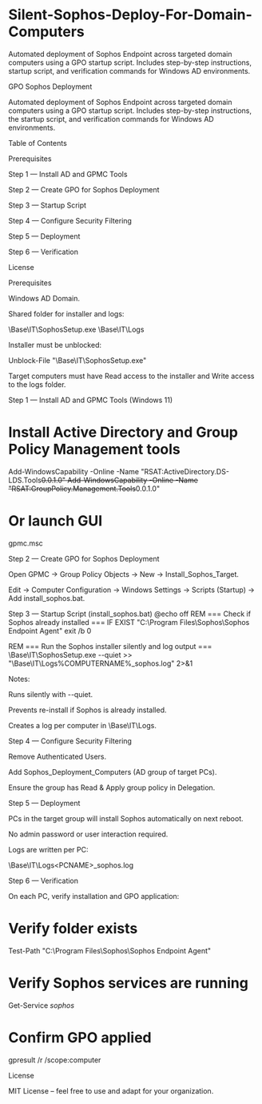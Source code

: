 # Silent-Sophos-Deploy-For-Domain-Computers
Automated deployment of Sophos Endpoint across targeted domain computers using a GPO startup script. Includes step-by-step instructions, startup script, and verification commands for Windows AD environments.

GPO Sophos Deployment

Automated deployment of Sophos Endpoint across targeted domain computers using a GPO startup script. Includes step-by-step instructions, the startup script, and verification commands for Windows AD environments.

Table of Contents

Prerequisites

Step 1 — Install AD and GPMC Tools

Step 2 — Create GPO for Sophos Deployment

Step 3 — Startup Script

Step 4 — Configure Security Filtering

Step 5 — Deployment

Step 6 — Verification

License

Prerequisites

Windows AD Domain.

Shared folder for installer and logs:

\\Base\IT\SophosSetup.exe
\\Base\IT\Logs


Installer must be unblocked:

Unblock-File "\\Base\IT\SophosSetup.exe"


Target computers must have Read access to the installer and Write access to the logs folder.

Step 1 — Install AD and GPMC Tools (Windows 11)
# Install Active Directory and Group Policy Management tools
Add-WindowsCapability -Online -Name "RSAT:ActiveDirectory.DS-LDS.Tools~~~~0.0.1.0"
Add-WindowsCapability -Online -Name "RSAT:GroupPolicy.Management.Tools~~~~0.0.1.0"

# Or launch GUI
gpmc.msc

Step 2 — Create GPO for Sophos Deployment

Open GPMC → Group Policy Objects → New → Install_Sophos_Target.

Edit → Computer Configuration → Windows Settings → Scripts (Startup) → Add install_sophos.bat.

Step 3 — Startup Script (install_sophos.bat)
@echo off
REM === Check if Sophos already installed ===
IF EXIST "C:\Program Files\Sophos\Sophos Endpoint Agent" exit /b 0

REM === Run the Sophos installer silently and log output ===
\\Base\IT\SophosSetup.exe --quiet >> "\\Base\IT\Logs\%COMPUTERNAME%_sophos.log" 2>&1


Notes:

Runs silently with --quiet.

Prevents re-install if Sophos is already installed.

Creates a log per computer in \\Base\IT\Logs.

Step 4 — Configure Security Filtering

Remove Authenticated Users.

Add Sophos_Deployment_Computers (AD group of target PCs).

Ensure the group has Read & Apply group policy in Delegation.

Step 5 — Deployment

PCs in the target group will install Sophos automatically on next reboot.

No admin password or user interaction required.

Logs are written per PC:

\\Base\IT\Logs\<PCNAME>_sophos.log

Step 6 — Verification

On each PC, verify installation and GPO application:

# Verify folder exists
Test-Path "C:\Program Files\Sophos\Sophos Endpoint Agent"

# Verify Sophos services are running
Get-Service *sophos*

# Confirm GPO applied
gpresult /r /scope:computer

License

MIT License – feel free to use and adapt for your organization.
